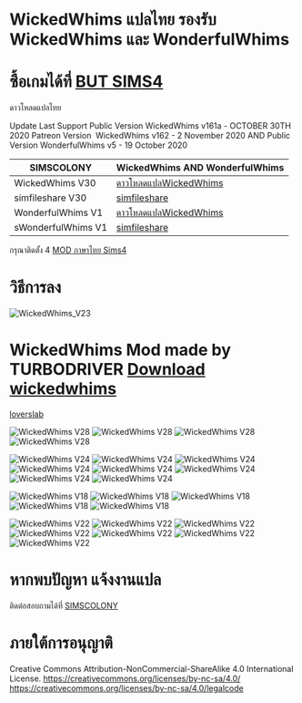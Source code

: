 # WickedWhims แปลไทย รองรับ WickedWhims และ WonderfulWhims
# ซื้อเกมได้ที่ [BUT SIMS4](https://www.cdkeys.com/pc/games/the-sims-4-standard-edition-pc-cd-key-origin?mw_aref=simscolony)
ดาวโหลดแปลไทย 

Update Last Support
Public Version WickedWhims v161a - OCTOBER 30TH 2020
Patreon Version  WickedWhims v162 - 2 November 2020
AND
Public Version WonderfulWhims v5 - 19 October 2020

| SIMSCOLONY| WickedWhims AND WonderfulWhims|
| ------------- | ------------- |
| WickedWhims V30| [ดาวโหลดแปลWickedWhims](https://github.com/simcolony/WickedWhims_Traditional_THAI/raw/master/SIMSCOLONY_WickedWhims_THV30.package) |
| simfileshare V30| [simfileshare](http://simfil.es/2143078/) |
| WonderfulWhims V1| [ดาวโหลดแปลWickedWhims](https://github.com/simcolony/WickedWhims_Traditional_THAI/raw/master/SIMSCOLONY_WonderfulWhims_Thai_V1.package) |
| sWonderfulWhims V1| [simfileshare](http://simfil.es/2143079/) |

กรุณาติดตั้ง 4 [MOD ภาษาไทย Sims4](https://simcolony.github.io/TS4THDEMO/)

# วิธีการลง
![WickedWhims_V23](https://i.imgur.com/ie5dS6B.jpg)

# WickedWhims Mod made by TURBODRIVER   [Download wickedwhims](http://wickedwhims.tumblr.com/) 
[loverslab](https://www.loverslab.com/files/file/5755-sims-4-thai-translation-for-wickedwhims-435140c-16-april-2019/)


![WickedWhims V28](https://i.imgur.com/LRf8V2O.jpg)
![WickedWhims V28](https://i.imgur.com/ZrQasiN.jpg)
![WickedWhims V28](https://i.imgur.com/EPHM9nK.jpg)
![WickedWhims V28](https://i.imgur.com/8zXbPhx.jpg)

![WickedWhims V24](https://i.imgur.com/34GSL2S.jpg)
![WickedWhims V24](https://i.imgur.com/rppsRWD.jpg)
![WickedWhims V24](https://i.imgur.com/EumppKh.jpg)
![WickedWhims V24](https://i.imgur.com/AtVlOpM.jpg)
![WickedWhims V24](https://i.imgur.com/VlXvCl9.jpg)
![WickedWhims V24](https://i.imgur.com/1FqiZmm.jpg)
![WickedWhims V24](https://i.imgur.com/vfTgFyH.jpg)
![WickedWhims V24](https://i.imgur.com/7dFetNb.jpg)

![WickedWhims V18](https://i.imgur.com/N6UNmAB.jpg)
![WickedWhims V18](https://i.imgur.com/JLEWHZH.jpg)
![WickedWhims V18](https://i.imgur.com/TwQpZks.jpg)
![WickedWhims V18](https://i.imgur.com/riqX0cK.jpg)
![WickedWhims V18](https://i.imgur.com/eSFQ7BX.jpg)

![WickedWhims V22](https://i.imgur.com/bOlxwvI.jpg)
![WickedWhims V22](https://i.imgur.com/I6H4cyT.jpg)
![WickedWhims V22](https://i.imgur.com/gkxiIhQ.jpg)
![WickedWhims V22](https://i.imgur.com/Sx5KaVS.jpg)
![WickedWhims V22](https://i.imgur.com/YThbaDS.jpg)
![WickedWhims V22](https://i.imgur.com/B0kUj6N.jpg)
![WickedWhims V22](https://i.imgur.com/wjaeC0n.jpg)



# หากพบปัญหา แจ้งงานแปล
ติดต่อสอบถามได้ที่ [SIMSCOLONY](https://www.facebook.com/SimsColony/)

# ภายใต้การอนุญาติ 
Creative Commons Attribution-NonCommercial-ShareAlike 4.0 International License.
https://creativecommons.org/licenses/by-nc-sa/4.0/
https://creativecommons.org/licenses/by-nc-sa/4.0/legalcode

